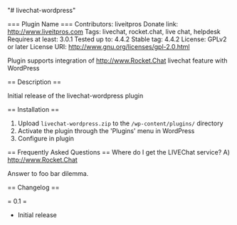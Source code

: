 "# livechat-wordpress"

=== Plugin Name ===
Contributors: liveitpros
Donate link: http://www.liveitpros.com
Tags: livechat, rocket.chat, live chat, helpdesk
Requires at least: 3.0.1
Tested up to: 4.4.2
Stable tag: 4.4.2
License: GPLv2 or later
License URI: http://www.gnu.org/licenses/gpl-2.0.html


Plugin supports integration of http://www.Rocket.Chat livechat feature with WordPress


== Description ==

Initial release of the livechat-wordpress plugin

== Installation ==

1. Upload `livechat-wordpress.zip` to the `/wp-content/plugins/` directory
2. Activate the plugin through the 'Plugins' menu in WordPress
3. Configure in plugin

== Frequently Asked Questions ==
Where do I get the LIVEChat service? 
A) http://www.Rocket.Chat

Answer to foo bar dilemma.

== Changelog ==

= 0.1 =
* Initial release

